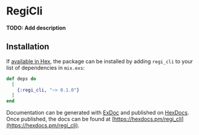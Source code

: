 # RegiCli

**TODO: Add description**

## Installation

If [available in Hex](https://hex.pm/docs/publish), the package can be installed
by adding `regi_cli` to your list of dependencies in `mix.exs`:

```elixir
def deps do
  [
    {:regi_cli, "~> 0.1.0"}
  ]
end
```

Documentation can be generated with [ExDoc](https://github.com/elixir-lang/ex_doc)
and published on [HexDocs](https://hexdocs.pm). Once published, the docs can
be found at [https://hexdocs.pm/regi_cli](https://hexdocs.pm/regi_cli).

